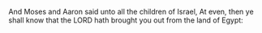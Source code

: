 And Moses and Aaron said unto all the children of Israel, At even, then ye shall know that the LORD hath brought you out from the land of Egypt:
